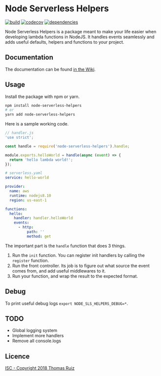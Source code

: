 # Node Serverless Helpers

[![build](https://travis-ci.org/thomasruiz/node-serverless-helpers.svg?branch=master)](https://travis-ci.org/thomasruiz/node-serverless-helpers.svg?branch=master)
[![codecov](https://codecov.io/gh/thomasruiz/node-serverless-helpers/branch/master/graph/badge.svg)](https://codecov.io/gh/thomasruiz/node-serverless-helpers)
[![dependencies](https://david-dm.org/thomasruiz/node-serverless-helpers.svg)](https://david-dm.org/thomasruiz/node-serverless-helpers.svg)

Node Serverless Helpers is a package meant to make your life easier when
developing lambda functions in NodeJS. It handles events seamlessly and adds
useful defaults, helpers and functions to your project.

## Documentation

The documentation can be found [in the Wiki](https://github.com/thomasruiz/node-serverless-helpers/wiki).

## Usage

Install the package with npm or yarn.

```bash
npm install node-serverless-helpers
# or
yarn add node-serverless-helpers
```

Here is a sample working code.

```javascript
// handler.js
'use strict';

const handle = require('node-serverless-helpers').handle;

module.exports.helloWorld = handle(async (event) => {
  return 'hello lambda world!';
});
```

```yaml
# serverless.yaml
service: hello-world

provider:
  name: aws
  runtime: nodejs8.10
  region: us-east-1

functions:
  hello:
    handler: handler.helloWorld
    events:
      - http:
          path: ''
          method: get
```

The important part is the `handle` function that does 3 things.

1.  Run the `init` function. You can register init handlers by calling
    the `register` function.
2.  Run the front controller. Its job is to figure out what source the
    event comes from, and add useful middlewares to it.
3.  Run your function, and wrap the result to the expected format.

## Debug

To print useful debug logs `export NODE_SLS_HELPERS_DEBUG=*`.

## TODO

- Global logging system
- Implement more handlers
- Remove all console.logs

## Licence

[ISC - Copyright 2018 Thomas Ruiz](https://github.com/thomasruiz/node-serverless-helpers/blob/master/LICENCE)
